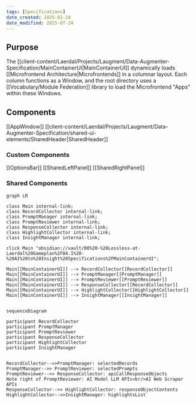 ```yaml
---
tags: [Specifications]
date_created: 2025-02-24
date_modified: 2025-07-24
---
```


## Purpose
The [[client-content/Laerdal/Projects/Laugment/Data-Augmenter-Specification/MainContainerUI|MainContainerUI]] dynamically loads [[Microfrontend Architecture|Microfrontends]] in a columnar layout. Each column functions as a Window, and the root directory uses a [[Vocabulary/Module Federation]] library to load the Microfrontend "Apps" within these Windows. 

## Components
[[AppWindow]]
[[client-content/Laerdal/Projects/Laugment/Data-Augmenter-Specification/shared-ui-elements/SharedHeader|SharedHeader]]



### Custom Components
[[OptionsBar]]
[[SharedLeftPanel]]
[[SharedRightPanel]]

### Shared Components


```mermaid
graph LR

class Main internal-link;
class RecordCollector internal-link;
class PromptManager internal-link;
class PromptReviewer internal-link;
class ResponseCollector internal-link;
class HighlightCollector internal-link;
class InsightManager internal-link;

click Main "obsidian://vault/00%20-%20Lossless-at-Laerdal%20Gameplan%2F04.1%20-%20AI%20to%20Insight%20Specifications%2FMainContainerUI";

Main[[MainContainerUI]] --> RecordCollector[[RecordCollector]]
Main[[MainContainerUI]] --> PromptManager[[PromptManager]]
Main[[MainContainerUI]] --> PromptReviewer[[PromptReviewer]]
Main[[MainContainerUI]] --> ResponseCollector[[RecordCollector]]
Main[[MainContainerUI]] --> HighlightCollector[[HighlightCollector]]
Main[[MainContainerUI]] --> InsightManager[[InsightManager]]


```

```mermaid
sequenceDiagram 

participant RecordCollector
participant PromptManager
participant PromptReviewer
participant ResponseCollector
participant HighlightCollector
participant InsightManager 


RecordCollector-->>PromptManager: selectedRecords
PromptManager-->> PromptReviewer: selectedPrompts
PromptReviewer-->> ResponseCollector: apiCallResponseObjects
Note right of PromptReviewer: AI Model LLM APIs<br/>AI Web Scraper APIs
ResponseCollector-->> HighlightCollector: responseObjectContents 
HighlightCollector-->>InsightManager: highlightsList
```
